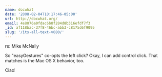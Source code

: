```yaml
---
name: docwhat
date: '2008-02-04T10:17:46-05:00'
url: http://docwhat.org/
email: 4e8076a0fdac6b8f284d8b316efdf7f3
_id: af118bac-37f8-46bc-abb3-c8175d6f9095
slug: '/its-all-text-v080/'
---
```


re: Mike McNally

So "easyGestures" co-opts the left click? Okay, I can add control click. That
matches is the Mac OS X behavior, too.

Ciao!
